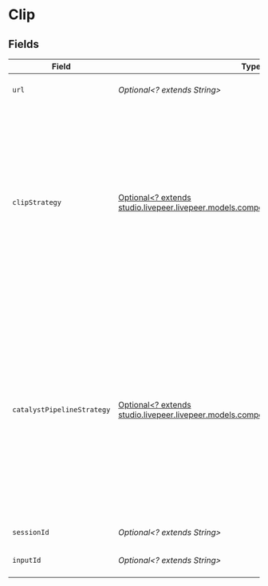 # Clip


## Fields

| Field                                                                                                                                                                                                                        | Type                                                                                                                                                                                                                         | Required                                                                                                                                                                                                                     | Description                                                                                                                                                                                                                  | Example                                                                                                                                                                                                                      |
| ---------------------------------------------------------------------------------------------------------------------------------------------------------------------------------------------------------------------------- | ---------------------------------------------------------------------------------------------------------------------------------------------------------------------------------------------------------------------------- | ---------------------------------------------------------------------------------------------------------------------------------------------------------------------------------------------------------------------------- | ---------------------------------------------------------------------------------------------------------------------------------------------------------------------------------------------------------------------------- | ---------------------------------------------------------------------------------------------------------------------------------------------------------------------------------------------------------------------------- |
| `url`                                                                                                                                                                                                                        | *Optional<? extends String>*                                                                                                                                                                                                 | :heavy_minus_sign:                                                                                                                                                                                                           | URL of the asset to "clip"                                                                                                                                                                                                   | https://asset-cdn.lp-playback.monster/hls/1bde4o2i6xycudoy/static360p0.mp4                                                                                                                                                   |
| `clipStrategy`                                                                                                                                                                                                               | [Optional<? extends studio.livepeer.livepeer.models.components.ClipStrategy>](../../models/components/ClipStrategy.md)                                                                                                       | :heavy_minus_sign:                                                                                                                                                                                                           | Strategy to use for clipping the asset. If not specified, the default strategy that Catalyst is configured for will be used. This field only available for admin users, and is only used for E2E testing.                    |                                                                                                                                                                                                                              |
| `catalystPipelineStrategy`                                                                                                                                                                                                   | [Optional<? extends studio.livepeer.livepeer.models.components.CatalystPipelineStrategy>](../../models/components/CatalystPipelineStrategy.md)                                                                               | :heavy_minus_sign:                                                                                                                                                                                                           | Force to use a specific strategy in the Catalyst pipeline. If not specified, the default strategy that Catalyst is configured for will be used. This field only available for admin users, and is only used for E2E testing. | catalyst_ffmpeg                                                                                                                                                                                                              |
| `sessionId`                                                                                                                                                                                                                  | *Optional<? extends String>*                                                                                                                                                                                                 | :heavy_minus_sign:                                                                                                                                                                                                           | ID of the session                                                                                                                                                                                                            | d32ae9e6-c459-4931-9898-e86e2f5e7e16                                                                                                                                                                                         |
| `inputId`                                                                                                                                                                                                                    | *Optional<? extends String>*                                                                                                                                                                                                 | :heavy_minus_sign:                                                                                                                                                                                                           | ID of the input asset or stream                                                                                                                                                                                              | 09F8B46C-61A0-4254-9875-F71F4C605BC7                                                                                                                                                                                         |